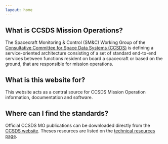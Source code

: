 ```yaml
---
layout: home
---
```


## What is CCSDS Mission Operations?

The Spacecraft Monitoring & Control (SM&C) Working Group of the [Consultative Committee for Space Data Systems (CCSDS)](http://www.ccsds.org/) is defining a service-oriented architecture consisting of a set of standard end-to-end services between functions resident on board a spacecraft or based on the ground, that are responsible for mission operations.

## What is this website for?

This website acts as a central source for CCSDS Mission Operation information, documentation and software.

## Where can I find the standards?

Official CCSDS MO publications can be downloaded directly from the [CCSDS website](http://public.ccsds.org/publications/BlueBooks.aspx). Theses resources are listed on the [technical resources page](/technical-resources).

